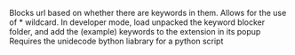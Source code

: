 Blocks url based on whether there are keywords in them. Allows for the use of * wildcard.
In developer mode, load unpacked the keyword blocker folder, and add the (example) keywords to the extension in its popup
Requires the unidecode bython liabrary for a python script
